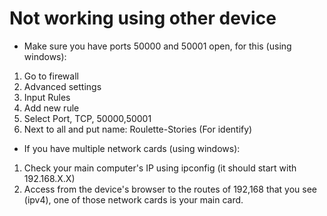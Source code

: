 # Not working using other device
- Make sure you have ports 50000 and 50001 open, for this (using windows):
1. Go to firewall
2. Advanced settings
3. Input Rules
4. Add new rule
5. Select Port, TCP, 50000,50001
6. Next to all and put name: Roulette-Stories (For identify)

- If you have multiple network cards (using windows):
1. Check your main computer's IP using ipconfig (it should start with 192.168.X.X)
2. Access from the device's browser to the routes of 192,168 that you see (ipv4), one of those network cards is your main card.
